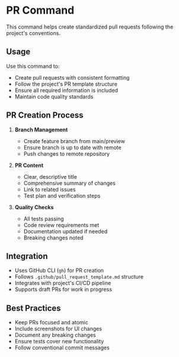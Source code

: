 # PR Command

This command helps create standardized pull requests following the project's conventions.

## Usage

Use this command to:
- Create pull requests with consistent formatting
- Follow the project's PR template structure
- Ensure all required information is included
- Maintain code quality standards

## PR Creation Process

1. **Branch Management**
   - Create feature branch from main/preview
   - Ensure branch is up to date with remote
   - Push changes to remote repository

2. **PR Content**
   - Clear, descriptive title
   - Comprehensive summary of changes
   - Link to related issues
   - Test plan and verification steps

3. **Quality Checks**
   - All tests passing
   - Code review requirements met
   - Documentation updated if needed
   - Breaking changes noted

## Integration

- Uses GitHub CLI (`gh`) for PR creation
- Follows `.github/pull_request_template.md` structure
- Integrates with project's CI/CD pipeline
- Supports draft PRs for work in progress

## Best Practices

- Keep PRs focused and atomic
- Include screenshots for UI changes
- Document any breaking changes
- Ensure tests cover new functionality
- Follow conventional commit messages